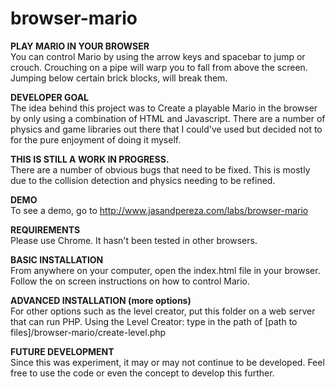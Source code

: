 browser-mario
=============

<strong>PLAY MARIO IN YOUR BROWSER</strong><br>
You can control Mario by using the arrow keys and spacebar to jump or crouch. Crouching on a pipe will warp you to fall from above the screen. Jumping below certain brick blocks, will break them. 

<strong>DEVELOPER GOAL</strong><br>
The idea behind this project was to Create a playable Mario in the browser by only using a combination of HTML and Javascript. There are a number of physics and game libraries out there that I could've used but decided not to for the pure enjoyment of doing it myself.

<strong>THIS IS STILL A WORK IN PROGRESS.</strong><br>
There are a number of obvious bugs that need to be fixed. This is mostly due to the collision detection and physics needing to be refined.

<strong>DEMO</strong><br>
To see a demo, go to <a href="http://www.jasandpereza.com/labs/browser-mario" target="_blank">http://www.jasandpereza.com/labs/browser-mario</a>

<strong>REQUIREMENTS</strong><br>
Please use Chrome. It hasn't been tested in other browsers.

<strong>BASIC INSTALLATION</strong><br>
From anywhere on your computer, open the index.html file in your browser. Follow the on screen instructions on how to control Mario.

<strong>ADVANCED INSTALLATION (more options)</strong><br>
For other options such as the level creator, put this folder on a web server that can run PHP.
  Using the Level Creator: type in the path of [path to files]/browser-mario/create-level.php
  
<strong>FUTURE DEVELOPMENT</strong><br>
 Since this was experiment, it may or may not continue to be developed. Feel free to use the code or even the concept to develop this further.
